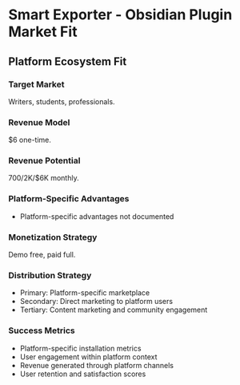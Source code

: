 # Smart Exporter - Obsidian Plugin Market Fit

## Platform Ecosystem Fit

### Target Market
Writers, students, professionals.

### Revenue Model
$6 one-time.

### Revenue Potential
$700/$2K/$6K monthly.

### Platform-Specific Advantages
- Platform-specific advantages not documented

### Monetization Strategy
Demo free, paid full.

### Distribution Strategy
- Primary: Platform-specific marketplace
- Secondary: Direct marketing to platform users
- Tertiary: Content marketing and community engagement

### Success Metrics
- Platform-specific installation metrics
- User engagement within platform context
- Revenue generated through platform channels
- User retention and satisfaction scores

